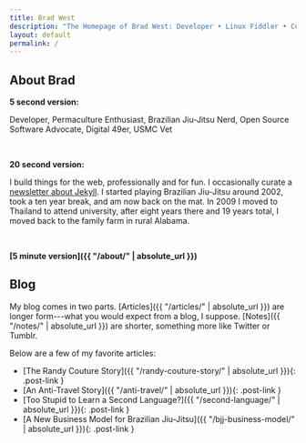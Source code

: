 ```yaml
---
title: Brad West
description: "The Homepage of Brad West: Developer • Linux Fiddler • Curator at Jekyll Weekly • Permaculture Enthusiast • Brazilian Jiu-Jitsu Nerd • Open Source Advocate • Digital 49er • USMC Vet"
layout: default
permalink: /
---
```


<h2 class="text-center">About Brad</h2>

**5 second version:**

Developer, Permaculture Enthusiast, Brazilian Jiu-Jitsu Nerd, Open Source Software Advocate, Digital 49er, USMC Vet

<br>

**20 second version:**

I build things for the web, professionally and for fun. I occasionally curate a [newsletter about Jekyll](https://jekyllweekly.com/). I started playing Brazilian Jiu-Jitsu around 2002, took a ten year break, and am now back on the mat. In 2009 I moved to Thailand to attend university, after eight years there and 19 years total, I moved back to the family farm in rural Alabama.

<br>

**[5 minute version]({{ "/about/" | absolute_url }})**

## Blog

My blog comes in two parts. [Articles]({{ "/articles/" | absolute_url }}) are longer form---what you would expect from a blog, I suppose. [Notes]({{ "/notes/" | absolute_url }}) are shorter, something more like Twitter or Tumblr.

Below are a few of my favorite articles:

 - [The Randy Couture Story]({{ "/randy-couture-story/" | absolute_url }}){: .post-link }
 - [An Anti-Travel Story]({{ "/anti-travel/" | absolute_url }}){: .post-link }
 - [Too Stupid to Learn a Second Language?]({{ "/second-language/" | absolute_url }}){: .post-link }
 - [A New Business Model for Brazilian Jiu-Jitsu]({{ "/bjj-business-model/" | absolute_url }}){: .post-link }
